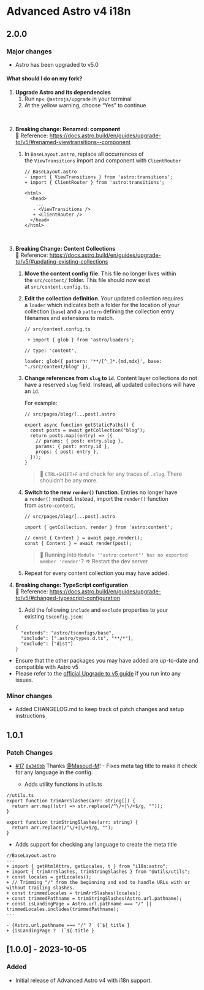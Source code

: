 # Advanced Astro v4 i18n

## 2.0.0

### Major changes
- Astro has been upgraded to v5.0

#### What should I do on my fork?
1. **Upgrade Astro and its dependencies** 
    1. Run `npx @astrojs/upgrade` in your terminal
    2. At the yellow warning, choose “Yes” to continue 
<br>

2. **Breaking change: Renamed: <ViewTransitions /> component**
<br> 📢 Reference: https://docs.astro.build/en/guides/upgrade-to/v5/#renamed-viewtransitions--component
    1. In `BaseLayout.astro`, replace all occurrences of the `ViewTransitions` import and component with `ClientRouter` 
        
        ```tsx
        // BaseLayout.astro
        - import { ViewTransitions } from 'astro:transitions';
        + import { ClientRouter } from 'astro:transitions';
        
        <html>
          <head>
            ...
           - <ViewTransitions />
           + <ClientRouter />
          </head>
        </html>
        ```
 <br>       

3. **Breaking Change: Content Collections**
<br> 📢 Reference: https://docs.astro.build/en/guides/upgrade-to/v5/#updating-existing-collections
    1. **Move the content config file**. This file no longer lives within the `src/content/` folder. This file should now exist at `src/content.config.ts`.
    
    2. **Edit the collection definition**. Your updated collection requires a `loader` which indicates both a folder for the location of your collection (`base`) and a `pattern` defining the collection entry filenames and extensions to match.
    
        
        ```tsx
        // src/content.config.ts
        
         + import { glob } from 'astro/loaders';
        
        // type: 'content',
        
        loader: glob({ pattern: '**/[^_]*.{md,mdx}', base: "./src/content/blog" }),
        
        ```
        
    3. **Change references from `slug` to `id`**. Content layer collections do not have a reserved `slug` field. Instead, all updated collections will have an `id`. 
        
        For example:
        
        ```tsx
        // src/pages/blog/[...post].astro
        
        export async function getStaticPaths() {
          const posts = await getCollection("blog");
          return posts.map((entry) => ({
            // params: { post: entry.slug },
            params: { post: entry.id },
            props: { post: entry },
          }));
        }
        ```
        
        > 📢 `CTRL+SHIFT+F` and check for any traces of `.slug`. There shouldn’t be any more.
                

    4. **Switch to the new `render()` function**. Entries no longer have a `render()` method. Instead, import the `render()` function from `astro:content`.
    
        
        ```tsx
        // src/pages/blog/[...post].astro
        
        import { getCollection, render } from 'astro:content';
        
        // const { Content } = await page.render();
        const { Content } = await render(post);
        ```
        
        > 📢 Running into `Module '"astro:content"' has no exported member 'render'`?
        > => Restart the dev server

        

    5. Repeat for every content collection you may have added.
    
4. **Breaking change: TypeScript configuration**
<br> 📢 Reference: https://docs.astro.build/en/guides/upgrade-to/v5/#changed-typescript-configuration
    1. Add the following `include` and `exclude` properties to your existing `tsconfig.json`:
    
    ```
    {
      "extends": "astro/tsconfigs/base",
      "include": [".astro/types.d.ts", "**/*"],
      "exclude": ["dist"]
    }
    
    ```
- Ensure that the other packages you may have added are up-to-date and compatible with Astro v5
- Please refer to the [official Upgrade to v5 guide](https://docs.astro.build/en/guides/upgrade-to/v5/) if you run into any issues.

### Minor changes
- Added CHANGELOG.md to keep track of patch changes and setup instructions


## 1.0.1 

### Patch Changes

- [#17](https://github.com/CodeStitchOfficial/Advanced-Astro-v4-i18n/pull/17) [`8a346bb`](https://github.com/CodeStitchOfficial/Advanced-Astro-v4-i18n/commit/8a346bb5d640407bbb5c7a10d645cd0717f671ab) Thanks [@Masoud-M](https://github.com/Masoud-M)! - Fixes meta tag title to make it check for any language in the config.

    * Adds utility functions in utils.ts

```
//utils.ts
export function trimArrSlashes(arr: string[]) {
  return arr.map((str) => str.replace(/^\/+|\/+$/g, ""));
}

export function trimStringSlashes(arr: string) {
  return arr.replace(/^\/+|\/+$/g, "");
}
```

* Adds support for checking any language to create the meta title

```
//BaseLayout.astro
---
+ import { getHtmlAttrs, getLocales, t } from "i18n:astro";
+ import { trimArrSlashes, trimStringSlashes } from "@utils/utils";
+ const locales = getLocales();
+ // Trimming "/" from the beginning and end to handle URLs with or without trailing slashes.
+ const trimmedLocales = trimArrSlashes(locales);
+ const trimmedPathname = trimStringSlashes(Astro.url.pathname);
+ const isLandingPage = Astro.url.pathname === "/" || trimmedLocales.includes(trimmedPathname);
---

- {Astro.url.pathname === "/" ?  (`${ title }
+ {isLandingPage ?  (`${ title }
```

## [1.0.0] - 2023-10-05

### Added
- Initial release of Advanced Astro v4 with i18n support.
